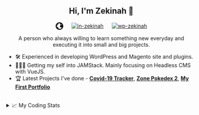 <h2 align="center">Hi, I'm Zekinah 👋</h2>
<p align="center">
<a href="https://www.zekinahlecaros.com/" target="blank"><img align="center" src=https://raw.githubusercontent.com/iconic/open-iconic/master/svg/globe.svg alt="zekinalecaros.com" height="20" width="20" /></a>
&emsp;
<a href="https://ph.linkedin.com/in/zekinah" target="blank"><img align="center" src=https://cdn.jsdelivr.net/npm/simple-icons@3.0.1/icons/linkedin.svg alt="in-zekinah" height="20" width="20" /></a>
  &emsp;
<a href="https://profiles.wordpress.org/zekinah/" target="blank"><img align="center" src=https://cdn.jsdelivr.net/npm/simple-icons@3.0.1/icons/wordpress.svg alt="wp-zekinah" height="20" width="20" /></a>
</p>
<p align="center">
A person who always willing to learn something new everyday and executing it into small and big projects.
</p>

- 🛠 Experienced in developing WordPress and Magento site and plugins.
- 👩🏻‍💻 Getting my self into JAMStack. Mainly focusing on Headless CMS with VueJS.
- 🏆 Latest Projects I've done - **[Covid-19 Tracker](https://github.com/zekinah/pandemiccovid-19)**, **[Zone Pokedex 2](https://github.com/zekinah/zone-pokedex2)**, **[My First Portfolio](https://github.com/zekinah/iamzekinah)** 
<br><br>

<details>
    <summary>📈 My Coding Stats</summary>
<!--START_SECTION:waka-->
**I'm an Early 🐤** 

```text
🌞 Morning    68 commits     ██░░░░░░░░░░░░░░░░░░░░░░░   7.58% 
🌆 Daytime    462 commits    █████████████░░░░░░░░░░░░   51.51% 
🌃 Evening    347 commits    █████████░░░░░░░░░░░░░░░░   38.68% 
🌙 Night      20 commits     ░░░░░░░░░░░░░░░░░░░░░░░░░   2.23%

```
📅 **I'm Most Productive on Wednesday** 

```text
Monday       129 commits    ███░░░░░░░░░░░░░░░░░░░░░░   14.38% 
Tuesday      133 commits    ███░░░░░░░░░░░░░░░░░░░░░░   14.83% 
Wednesday    147 commits    ████░░░░░░░░░░░░░░░░░░░░░   16.39% 
Thursday     125 commits    ███░░░░░░░░░░░░░░░░░░░░░░   13.94% 
Friday       130 commits    ███░░░░░░░░░░░░░░░░░░░░░░   14.49% 
Saturday     129 commits    ███░░░░░░░░░░░░░░░░░░░░░░   14.38% 
Sunday       104 commits    ███░░░░░░░░░░░░░░░░░░░░░░   11.59%

```


📊 **This Week I Spent My Time On** 

```text
💬 Programming Languages: 
Text                     4 hrs 38 mins       ████████████████████░░░░░   79.73% 
HTML                     30 mins             ██░░░░░░░░░░░░░░░░░░░░░░░   8.68% 
CSS                      26 mins             █░░░░░░░░░░░░░░░░░░░░░░░░   7.47% 
JSON                     14 mins             █░░░░░░░░░░░░░░░░░░░░░░░░   4.07% 
PHP                      0 secs              ░░░░░░░░░░░░░░░░░░░░░░░░░   0.05%

```

**I Mostly Code in PHP** 

```text
PHP                      25 repos            ██████████████░░░░░░░░░░░   56.82% 
JavaScript               5 repos             ██░░░░░░░░░░░░░░░░░░░░░░░   11.36% 
HTML                     5 repos             ██░░░░░░░░░░░░░░░░░░░░░░░   11.36% 
CSS                      5 repos             ██░░░░░░░░░░░░░░░░░░░░░░░   11.36% 
Vue                      4 repos             ██░░░░░░░░░░░░░░░░░░░░░░░   9.09%

```



<!--END_SECTION:waka-->
</details>
